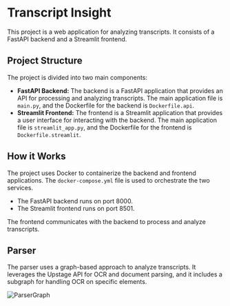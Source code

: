 # Transcript Insight

This project is a web application for analyzing transcripts. It consists of a FastAPI backend and a Streamlit frontend.

## Project Structure

The project is divided into two main components:

-   **FastAPI Backend:** The backend is a FastAPI application that provides an API for processing and analyzing transcripts. The main application file is `main.py`, and the Dockerfile for the backend is `Dockerfile.api`.
-   **Streamlit Frontend:** The frontend is a Streamlit application that provides a user interface for interacting with the backend. The main application file is `streamlit_app.py`, and the Dockerfile for the frontend is `Dockerfile.streamlit`.

## How it Works

The project uses Docker to containerize the backend and frontend applications. The `docker-compose.yml` file is used to orchestrate the two services.

-   The FastAPI backend runs on port 8000.
-   The Streamlit frontend runs on port 8501.

The frontend communicates with the backend to process and analyze transcripts.

## Parser

The parser uses a graph-based approach to analyze transcripts. It leverages the Upstage API for OCR and document parsing, and it includes a subgraph for handling OCR on specific elements.

![ParserGraph](images/ParserGraph.png)
